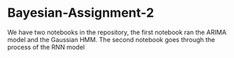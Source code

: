 # Bayesian-Assignment-2
We have two notebooks in the repository, the first notebook ran the ARIMA model and the Gaussian HMM. The second notebook goes through the process of the RNN model
